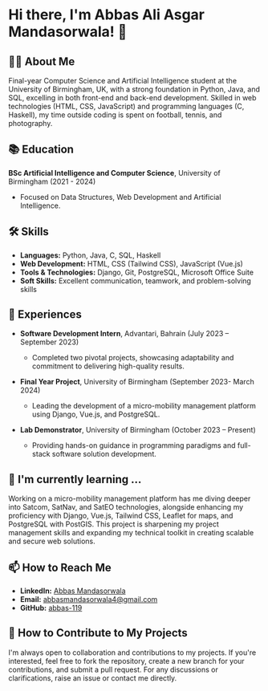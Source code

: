 # Hi there, I'm Abbas Ali Asgar Mandasorwala! 👋

## 👨‍💻 About Me

Final-year Computer Science and Artificial Intelligence student at the University of Birmingham, UK, with a strong foundation in Python, Java, and SQL, excelling in both front-end and back-end development. Skilled in web technologies (HTML, CSS, JavaScript) and programming languages (C, Haskell), my time outside coding is spent on football, tennis, and photography.

## 📚 Education

**BSc Artificial Intelligence and Computer Science**, University of Birmingham (2021 - 2024)
  - Focused on Data Structures, Web Development and Artificial Intelligence.
## 🛠 Skills

- **Languages:** Python, Java, C, SQL, Haskell
- **Web Development:** HTML, CSS (Tailwind CSS), JavaScript (Vue.js)
- **Tools & Technologies:** Django, Git, PostgreSQL, Microsoft Office Suite
- **Soft Skills:** Excellent communication, teamwork, and problem-solving skills

## 💼 Experiences

- **Software Development Intern**, Advantari, Bahrain (July 2023 – September 2023)
  - Completed two pivotal projects, showcasing adaptability and commitment to delivering high-quality results.

- **Final Year Project**, University of Birmingham (September 2023- March 2024)
  - Leading the development of a micro-mobility management platform using Django, Vue.js, and PostgreSQL.

- **Lab Demonstrator**, University of Birmingham (October 2023 – Present)
  - Providing hands-on guidance in programming paradigms and full-stack software solution development.
 
## 🌱 I'm currently learning ...

Working on a micro-mobility management platform has me diving deeper into Satcom, SatNav, and SatEO technologies, alongside enhancing my proficiency with Django, Vue.js, Tailwind CSS, Leaflet for maps, and PostgreSQL with PostGIS. This project is sharpening my project management skills and expanding my technical toolkit in creating scalable and secure web solutions.

## 📫 How to Reach Me

- **LinkedIn:** [Abbas Mandasorwala](https://www.linkedin.com/in/abbas-mandasorwala-b76b6a237)
- **Email:** [abbasmandasorwala4@gmail.com](mailto:abbasmandasorwala4@gmail.com)
- **GitHub:** [abbas-119](https://github.com/abbas-119)

## 🤝 How to Contribute to My Projects

I'm always open to collaboration and contributions to my projects. If you're interested, feel free to fork the repository, create a new branch for your contributions, and submit a pull request. For any discussions or clarifications, raise an issue or contact me directly.



<!--
**abbas-119/abbas-119** is a ✨ _special_ ✨ repository because its `README.md` (this file) appears on your GitHub profile.

Here are some ideas to get you started:

- 🔭 I’m currently working on ...
- 🌱 I’m currently learning ...
- 👯 I’m looking to collaborate on ...
- 🤔 I’m looking for help with ...
- 💬 Ask me about ...
- 📫 How to reach me: ...
- 😄 Pronouns: ...
- ⚡ Fun fact: ...
-->
